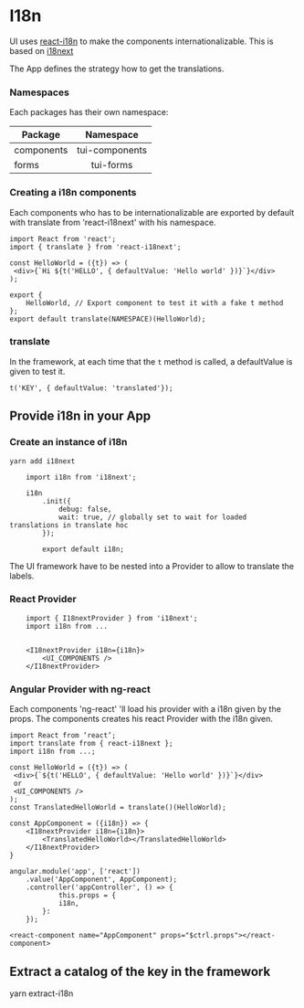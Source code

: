 # I18n

UI uses [react-i18n](https://react.i18next.com/) to make the components internationalizable. This is based on [i18next](https://www.i18next.com/)

The App defines the strategy how to get the translations.

### Namespaces

Each packages has their own namespace:

| Package        | Namespace     |
| ------------- 	|:-------------:|
| components      | tui-components |
| forms      			| tui-forms      |

### Creating a i18n components

Each components who has to be internationalizable are exported by default with translate from 'react-i18next' with his namespace.

```
import React from 'react';
import { translate } from 'react-i18next';

const HelloWorld = ({t}) => (
 <div>{`Hi ${t('HELLO', { defaultValue: 'Hello world' })}`}</div>
);

export {
	HelloWorld, // Export component to test it with a fake t method
};
export default translate(NAMESPACE)(HelloWorld);

```

### translate

In the framework, at each time that the `t` method is called, a defaultValue is given to test it.

```
t('KEY', { defaultValue: 'translated'});

```

## Provide i18n in your App

### Create an instance of i18n
`yarn add i18next`

```
	import i18n from 'i18next';

	i18n
		.init({
			debug: false,
			wait: true, // globally set to wait for loaded translations in translate hoc
		});

		export default i18n;
```

The UI framework have to be nested into a Provider to allow to translate the labels.

### React Provider

```
	import { I18nextProvider } from 'i18next';
	import i18n from ...


	<I18nextProvider i18n={i18n}>
		<UI_COMPONENTS />
	</I18nextProvider>
```

### Angular Provider with ng-react

Each components 'ng-react' 'll load his provider with a i18n given by the props. The components creates his react Provider with the i18n given.

```
import React from ‘react’;
import translate from { react-i18next };
import i18n from ...;

const HelloWorld = ({t}) => (
 <div>{`${t('HELLO', { defaultValue: 'Hello world' })}`}</div>
 or
 <UI_COMPONENTS />
);
const TranslatedHelloWorld = translate()(HelloWorld);

const AppComponent = ({i18n}) => {
	<I18nextProvider i18n={i18n}>
		<TranslatedHelloWorld></TranslatedHelloWorld>
	</I18nextProvider>
}

angular.module('app', ['react'])
	.value('AppComponent', AppComponent);
  	.controller('appController', () => {
    		this.props = {
			i18n,
		}:
  	});

<react-component name="AppComponent" props="$ctrl.props"></react-component>

```

## Extract a catalog of the key in the framework

yarn extract-i18n
